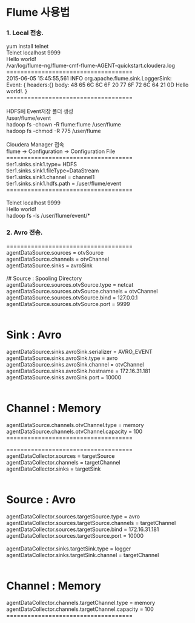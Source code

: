 # Flume 사용법

### 1. Local 전송.
yum install telnet</br>
Telnet localhost 9999</br>
Hello world!</br>
/var/log/flume-ng/﻿flume-cmf-flume-AGENT-quickstart.cloudera.log</br>
====================================</br>
﻿2015-06-05 15:45:55,561 INFO org.apache.flume.sink.LoggerSink: </br>
Event: { headers:{} body: 48 65 6C 6C 6F 20 77 6F 72 6C 64 21 0D Hello world!. }</br>
====================================</br>
</br>
HDFS에 Event저장 폴더 생성</br>
/user/flume/event</br>
hadoop fs -chown -R flume:flume /user/flume</br>
hadoop fs -chmod -R 775 /user/flume</br>
</br>
Cloudera Manager 접속</br>
flume ->  Configuration -> Configuration File</br>
====================================</br>
tier1.sinks.sink1.type= HDFS</br>
tier1.sinks.sink1.fileType=DataStream</br>
tier1.sinks.sink1.channel      = channel1</br>
tier1.sinks.sink1.hdfs.path = /user/flume/event</br>
====================================</br>
</br>
Telnet localhost 9999</br>
Hello world!</br>
hadoop fs -ls /user/flume/event/*</br>

### 2. Avro 전송.
====================================</br>
agentDataSource.sources = otvSource</br>
agentDataSource.channels = otvChannel</br>
agentDataSource.sinks = avroSink</br>
</br> 
/# Source : Spooling Directory</br>
agentDataSource.sources.otvSource.type = netcat</br>
agentDataSource.sources.otvSource.channels = otvChannel</br>
agentDataSource.sources.otvSource.bind     = 127.0.0.1</br>
agentDataSource.sources.otvSource.port     = 9999</br>
</br> 
# Sink : Avro</br>
agentDataSource.sinks.avroSink.serializer = AVRO_EVENT</br>
agentDataSource.sinks.avroSink.type = avro</br>
agentDataSource.sinks.avroSink.channel = otvChannel</br>
agentDataSource.sinks.avroSink.hostname = 172.16.31.181</br>
agentDataSource.sinks.avroSink.port = 10000</br>
</br> 
# Channel : Memory</br>
agentDataSource.channels.otvChannel.type = memory</br>
agentDataSource.channels.otvChannel.capacity = 100</br>
====================================</br>


====================================</br>
agentDataCollector.sources = targetSource</br>
agentDataCollector.channels = targetChannel</br>
agentDataCollector.sinks = targetSink</br>
</br>
# Source : Avro</br>
agentDataCollector.sources.targetSource.type = avro</br>
agentDataCollector.sources.targetSource.channels = targetChannel</br>
agentDataCollector.sources.targetSource.bind = 172.16.31.181</br>
agentDataCollector.sources.targetSource.port = 10000</br>
</br>
agentDataCollector.sinks.targetSink.type         = logger</br>
agentDataCollector.sinks.targetSink.channel      = targetChannel</br>
</br>
# Channel : Memory</br>
agentDataCollector.channels.targetChannel.type = memory</br>
agentDataCollector.channels.targetChannel.capacity = 100</br>
====================================</br>

